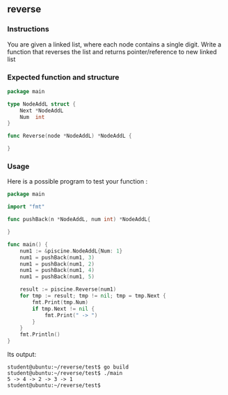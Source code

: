 ## reverse

### Instructions

You are given a linked list, where each node contains a single digit.
Write a function that reverses the list and returns pointer/reference to new linked list

### Expected function and structure

```go
package main

type NodeAddL struct {
	Next *NodeAddL
	Num  int
}

func Reverse(node *NodeAddL) *NodeAddL {

}
```

### Usage

Here is a possible program to test your function :

```go
package main

import "fmt"

func pushBack(n *NodeAddL, num int) *NodeAddL{

}

func main() {
	num1 := &piscine.NodeAddL{Num: 1}
	num1 = pushBack(num1, 3)
	num1 = pushBack(num1, 2)
	num1 = pushBack(num1, 4)
	num1 = pushBack(num1, 5)

	result := piscine.Reverse(num1)
	for tmp := result; tmp != nil; tmp = tmp.Next {
		fmt.Print(tmp.Num)
		if tmp.Next != nil {
			fmt.Print(" -> ")
		}
	}
	fmt.Println()
}
```

Its output:

```console
student@ubuntu:~/reverse/test$ go build
student@ubuntu:~/reverse/test$ ./main
5 -> 4 -> 2 -> 3 -> 1
student@ubuntu:~/reverse/test$
```
